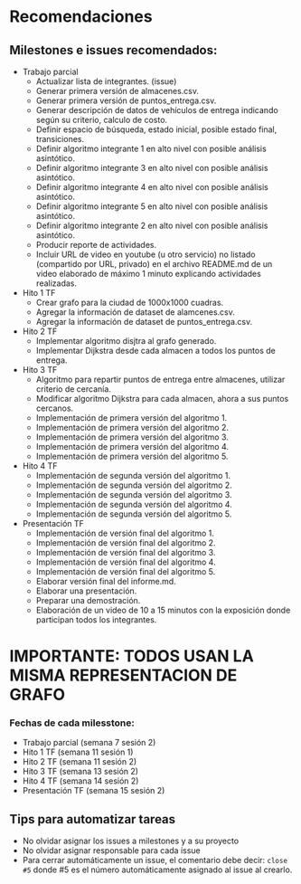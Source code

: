 # Recomendaciones

## Milestones e issues recomendados:

* Trabajo parcial
  * Actualizar lista de integrantes. (issue)
  * Generar primera versión de almacenes.csv.
  * Generar primera versión de puntos_entrega.csv.
  * Generar descripción de datos de vehículos de entrega indicando según su criterio, calculo de costo.
  * Definir espacio de búsqueda, estado inicial, posible estado final, transiciones.
  * Definir algoritmo integrante 1 en alto nivel con posible análisis asintótico.
  * Definir algoritmo integrante 3 en alto nivel con posible análisis asintótico.
  * Definir algoritmo integrante 4 en alto nivel con posible análisis asintótico.
  * Definir algoritmo integrante 5 en alto nivel con posible análisis asintótico.
  * Definir algoritmo integrante 2 en alto nivel con posible análisis asintótico.
  * Producir reporte de actividades.
  * Incluir URL de video en youtube (u otro servicio) no listado (compartido por URL, privado) en el archivo README.md de un video elaborado de máximo 1 minuto explicando actividades realizadas.
* Hito 1 TF
  * Crear grafo para la ciudad de 1000x1000 cuadras.
  * Agregar la información de dataset de alamcenes.csv.
  * Agregar la información de dataset de puntos_entrega.csv.
* Hito 2 TF
  * Implementar algoritmo disjtra al grafo generado.
  * Implementar Dijkstra desde cada almacen a todos los puntos de entrega.
* Hito 3 TF
  * Algoritmo para repartir puntos de entrega entre almacenes, utilizar criterio de cercanía.
  * Modificar algoritmo Dijkstra para cada almacen, ahora a sus puntos cercanos.
  * Implementación de primera versión del algoritmo 1.
  * Implementación de primera versión del algoritmo 2.
  * Implementación de primera versión del algoritmo 3.
  * Implementación de primera versión del algoritmo 4.
  * Implementación de primera versión del algoritmo 5.
* Hito 4 TF
  * Implementación de segunda versión del algoritmo 1.
  * Implementación de segunda versión del algoritmo 2.
  * Implementación de segunda versión del algoritmo 3.
  * Implementación de segunda versión del algoritmo 4.
  * Implementación de segunda versión del algoritmo 5.
* Presentación TF
  * Implementación de versión final del algoritmo 1.
  * Implementación de versión final del algoritmo 2.
  * Implementación de versión final del algoritmo 3.
  * Implementación de versión final del algoritmo 4.
  * Implementación de versión final del algoritmo 5.
  * Elaborar versión final del informe.md.
  * Elaborar una presentación.
  * Preparar una demostración.
  * Elaboración de un video de 10 a 15 minutos con la exposición donde participan todos los integrantes.

# IMPORTANTE: TODOS USAN LA MISMA REPRESENTACION DE GRAFO

### Fechas de cada milesstone:
* Trabajo parcial (semana 7 sesión 2)
* Hito 1 TF (semana 11 sesión 1)
* Hito 2 TF (semana 11 sesión 2)
* Hito 3 TF (semana 13 sesión 2)
* Hito 4 TF (semana 14  sesión 2)
* Presentación TF (semana 15 sesión 2)

## Tips para automatizar tareas

* No olvidar asignar los issues a milestones y a su proyecto
* No olvidar asignar responsable para cada issue
* Para cerrar automáticamente un issue, el comentario debe decir: `close #5` donde #5 es el número automáticamente asignado al issue al crearlo.
